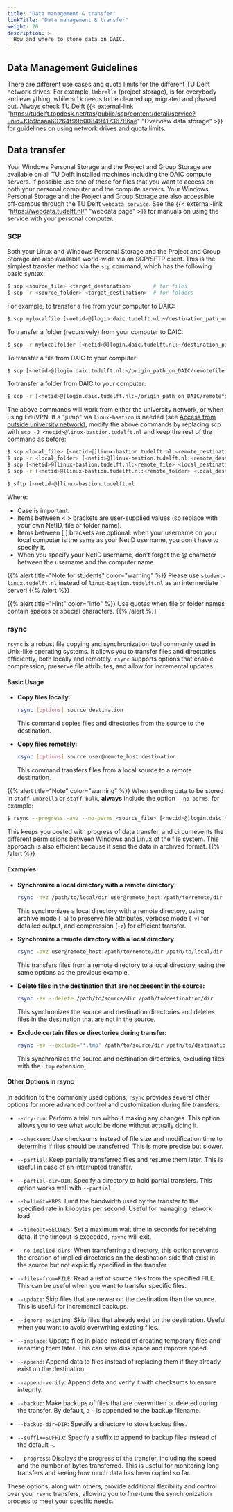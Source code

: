 ```yaml
---
title: "Data management & transfer"
linkTitle: "Data management & transfer"
weight: 20
description: >
  How and where to store data on DAIC.
---
```


## Data Management Guidelines
There are different use cases and quota limits for the different TU Delft network drives. For example, `Umbrella` (project storage), is for everybody and everything, while `bulk` needs to be cleaned up, migrated and phased out. Always check TU Delft {{< external-link "https://tudelft.topdesk.net/tas/public/ssp/content/detail/service?unid=f359caaa60264f99b0084941736786ae" "Overview data storage" >}} for guidelines on using network drives and quota limits.


## Data transfer

Your Windows Personal Storage and the Project and Group Storage are available on all TU Delft installed machines including the DAIC compute servers. If possible use one of these for files that you want to access on both your personal computer and the compute servers. Your Windows Personal Storage and the Project and Group Storage are also accessible off-campus through the TU Delft `webdata service`. See the {{< external-link "https://webdata.tudelft.nl/" "webdata page" >}} for manuals on using the service with your personal computer.

### SCP

Both your Linux and Windows Personal Storage and the Project and Group Storage are also available world-wide via an SCP/SFTP client. This is the simplest transfer method via the `scp` command, which has the following basic syntax:

```bash
$ scp <source_file> <target_destination>       # for files
$ scp -r <source_folder> <target_destination>  # for folders
```

For example, to transfer a file from your computer to DAIC:

```bash
$ scp mylocalfile [<netid>@]login.daic.tudelft.nl:~/destination_path_on_DAIC/
```

To transfer a folder (recursively) from your computer to DAIC:

```bash
$ scp -r mylocalfolder [<netid>@]login.daic.tudelft.nl:~/destination_path_on_DAIC/
```

To transfer a file from DAIC to your computer:

```bash
$ scp [<netid>@]login.daic.tudelft.nl:~/origin_path_on_DAIC/remotefile ./
```

To transfer a folder from DAIC to your computer:

```bash
$ scp -r [<netid>@]login.daic.tudelft.nl:~/origin_path_on_DAIC/remotefolder ./
```

The above commands will work from either the university network, or when using EduVPN. If a "jump" via `linux-bastion` is needed (see [Access from outside university network](/docs/manual/connecting/#access-from-outside-university-network)), modify the above commands by replacing scp with `scp -J <netid>@linux-bastion.tudelft.nl` and keep the rest of the command as before:

```bash
$ scp <local_file> [<netid>@]linux-bastion.tudelft.nl:<remote_destination>
$ scp -r <local_folder> [<netid>@]linux-bastion.tudelft.nl:<remote_destination>
$ scp [<netid>@]linux-bastion.tudelft.nl:<remote_file> <local_destination> 
$ scp -r [<netid>@]linux-bastion.tudelft.nl:<remote_folder> <local_destination>

$ sftp [<netid>@]linux-bastion.tudelft.nl
```

Where:
*  Case is important.
* Items between < > brackets are user-supplied values (so replace with your own NetID, file or folder name).
* Items between [ ] brackets are optional: when your username on your local computer is the same as your NetID username, you don't have to specify it.
* When you specify your NetID username, don't forget the @ character between the username and the computer name. 


{{% alert title="Note for students" color="warning" %}}
Please use `student-linux.tudelft.nl` instead of `linux-bastion.tudelft.nl` as an intermediate server!
{{% /alert %}}

{{% alert title="Hint" color="info" %}}
Use quotes when file or folder names contain spaces or special characters. 
{{% /alert %}} 


### rsync
`rsync` is a robust file copying and synchronization tool commonly used in Unix-like operating systems. It allows you to transfer files and directories efficiently, both locally and remotely. `rsync` supports options that enable compression, preserve file attributes, and allow for incremental updates.

#### Basic Usage

- **Copy files locally:**
    ```bash
    rsync [options] source destination
    ```

    This command copies files and directories from the source to the destination.

- **Copy files remotely:**
    ```bash
    rsync [options] source user@remote_host:destination
    ```

    This command transfers files from a local source to a remote destination.

{{% alert title="Note" color="warning" %}}
When sending data to be stored in `staff-umbrella` or `staff-bulk`, **always** include the option `--no-perms`. for example:

```bash
$ rsync --progress -avz --no-perms <source_file> [<netid>@]login.daic.tudelft.nl:<destination_umbrella_directory>
``` 

This keeps you posted with progress of data transfer, and circumevents the different permissions between Windows and Linux of the file system. This approach is also efficient because it send the data in archived format.
{{% /alert %}}       

#### Examples

- **Synchronize a local directory with a remote directory:**
    ```bash
    rsync -avz /path/to/local/dir user@remote_host:/path/to/remote/dir
    ```

    This synchronizes a local directory with a remote directory, using archive mode (`-a`) to preserve file attributes, verbose mode (`-v`) for detailed output, and compression (`-z`) for efficient transfer.

- **Synchronize a remote directory with a local directory:**
    ```bash
    rsync -avz user@remote_host:/path/to/remote/dir /path/to/local/dir
    ```

    This transfers files from a remote directory to a local directory, using the same options as the previous example.

- **Delete files in the destination that are not present in the source:**
    ```bash
    rsync -av --delete /path/to/source/dir /path/to/destination/dir
    ```

    This synchronizes the source and destination directories and deletes files in the destination that are not in the source.

- **Exclude certain files or directories during transfer:**
    ```bash
    rsync -av --exclude='*.tmp' /path/to/source/dir /path/to/destination/dir
    ```

    This synchronizes the source and destination directories, excluding files with the `.tmp` extension.

#### Other Options in rsync

In addition to the commonly used options, `rsync` provides several other options for more advanced control and customization during file transfers:

- `--dry-run`: Perform a trial run without making any changes. This option allows you to see what would be done without actually doing it.

- `--checksum`: Use checksums instead of file size and modification time to determine if files should be transferred. This is more precise but slower.

- `--partial`: Keep partially transferred files and resume them later. This is useful in case of an interrupted transfer.

- `--partial-dir=DIR`: Specify a directory to hold partial transfers. This option works well with `--partial`.

- `--bwlimit=KBPS`: Limit the bandwidth used by the transfer to the specified rate in kilobytes per second. Useful for managing network load.

- `--timeout=SECONDS`: Set a maximum wait time in seconds for receiving data. If the timeout is exceeded, `rsync` will exit.

- `--no-implied-dirs`: When transferring a directory, this option prevents the creation of implied directories on the destination side that exist in the source but not explicitly specified in the transfer.

- `--files-from=FILE`: Read a list of source files from the specified FILE. This can be useful when you want to transfer specific files.

- `--update`: Skip files that are newer on the destination than the source. This is useful for incremental backups.

- `--ignore-existing`: Skip files that already exist on the destination. Useful when you want to avoid overwriting existing files.

- `--inplace`: Update files in place instead of creating temporary files and renaming them later. This can save disk space and improve speed.

- `--append`: Append data to files instead of replacing them if they already exist on the destination.

- `--append-verify`: Append data and verify it with checksums to ensure integrity.

- `--backup`: Make backups of files that are overwritten or deleted during the transfer. By default, a `~` is appended to the backup filename.

- `--backup-dir=DIR`: Specify a directory to store backup files.

- `--suffix=SUFFIX`: Specify a suffix to append to backup files instead of the default `~`.

- `--progress`: Displays the progress of the transfer, including the speed and the number of bytes transferred. This is useful for monitoring long transfers and seeing how much data has been copied so far.

These options, along with others, provide additional flexibility and control over your `rsync` transfers, allowing you to fine-tune the synchronization process to meet your specific needs.


<!--
## see this example: 
* https://www.nhr.kit.edu/userdocs/horeka/filesystems/
* https://www.hrz.tu-darmstadt.de/hlr/nutzung_hlr/dateisysteme_hlr/index.en.jsp
-->